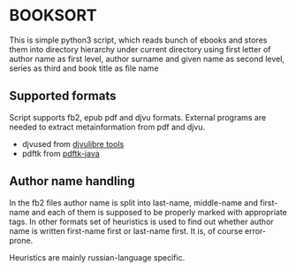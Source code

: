 BOOKSORT
========

This is simple python3 script, which reads bunch of ebooks and stores
them into directory hierarchy under current directory using
first letter of author name as first level, author surname and given
name as second level, series as third and book title as file name

Supported formats
-----------------

Script supports fb2, epub pdf and djvu formats. External programs are
needed to extract metainformation  from pdf and djvu.

- djvused from [djvulibre tools](http://djvu.sourceforge.net/)
- pdftk from [pdftk-java](https://gitlab.com/pdftk-java/pdftk)

Author name handling
--------------------

In the fb2 files author name is split into last-name, middle-name and
first-name and each of them is supposed to be properly marked with
appropriate tags. In other formats set of heuristics is used to
find out whether author name is written first-name first or last-name
first. It is, of course error-prone.

Heuristics are mainly russian-language specific.
